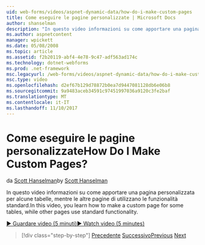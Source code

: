 ```yaml
---
uid: web-forms/videos/aspnet-dynamic-data/how-do-i-make-custom-pages
title: Come eseguire le pagine personalizzate | Microsoft Docs
author: shanselman
description: "In questo video informazioni su come apportare una pagina personalizzata per alcune tabelle, mentre le altre pagine di utilizzano le funzionalità standard."
ms.author: aspnetcontent
manager: wpickett
ms.date: 05/08/2008
ms.topic: article
ms.assetid: f2b20119-abf4-4e78-9c47-adf563ad174c
ms.technology: dotnet-webforms
ms.prod: .net-framework
msc.legacyurl: /web-forms/videos/aspnet-dynamic-data/how-do-i-make-custom-pages
msc.type: video
ms.openlocfilehash: d2ef67b129d78872b0ea7d9447081128db6e06b8
ms.sourcegitcommit: 9a9483aceb34591c97451997036a9120c3fe2baf
ms.translationtype: MT
ms.contentlocale: it-IT
ms.lasthandoff: 11/10/2017
---
```

<a name="how-do-i-make-custom-pages"></a><span data-ttu-id="0aa55-104">Come eseguire le pagine personalizzate</span><span class="sxs-lookup"><span data-stu-id="0aa55-104">How Do I Make Custom Pages?</span></span>
====================
<span data-ttu-id="0aa55-105">da [Scott Hanselman](https://github.com/shanselman)</span><span class="sxs-lookup"><span data-stu-id="0aa55-105">by [Scott Hanselman](https://github.com/shanselman)</span></span>

<span data-ttu-id="0aa55-106">In questo video informazioni su come apportare una pagina personalizzata per alcune tabelle, mentre le altre pagine di utilizzano le funzionalità standard.</span><span class="sxs-lookup"><span data-stu-id="0aa55-106">In this video, you learn how to make a custom page for some tables, while other pages use standard functionality.</span></span>

[<span data-ttu-id="0aa55-107">&#9654; Guardare video (5 minuti)</span><span class="sxs-lookup"><span data-stu-id="0aa55-107">&#9654; Watch video (5 minutes)</span></span>](https://channel9.msdn.com/Blogs/ASP-NET-Site-Videos/how-do-i-make-custom-pages)

>[!div class="step-by-step"]
<span data-ttu-id="0aa55-108">[Precedente](how-do-i-handle-business-logic-exceptions.md)
[Successivo](how-do-i-display-unknown-datatypes.md)</span><span class="sxs-lookup"><span data-stu-id="0aa55-108">[Previous](how-do-i-handle-business-logic-exceptions.md)
[Next](how-do-i-display-unknown-datatypes.md)</span></span>
